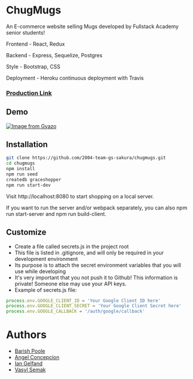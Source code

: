 # ChugMugs

An E-commerce website selling Mugs developed by Fullstack Academy senior students!

Frontend - React, Redux

Backend - Express, Sequelize, Postgres

Style - Bootstrap, CSS

Deployment - Heroku continuous deployment with Travis

### [Production Link](https://chugmugs.herokuapp.com/)

## Demo

[![Image from Gyazo](https://i.gyazo.com/66573226bf14c790b58489f7fffec073.gif)](https://gyazo.com/66573226bf14c790b58489f7fffec073)

## Installation

```bash
git clone https://github.com/2004-team-gs-sakura/chugmugs.git
cd chugmugs
npm install
npm run seed
createdb graceshopper
npm run start-dev
````

Visit http://localhost:8080 to start shopping on a local server.

If you want to run the server and/or webpack separately, you can also npm run start-server and npm run build-client.

## Customize

* Create a file called secrets.js in the project root
* This file is listed in .gitignore, and will only be required in your development environment
* Its purpose is to attach the secret environment variables that you will use while developing
* It's very important that you not push it to Github! This information is private! Someone else may use your API keys.
* Example of secrets.js file:

```javascript
process.env.GOOGLE_CLIENT_ID = 'Your Google Client ID here'
process.env.GOOGLE_CLIENT_SECRET = 'Your Google Client Secret here'
process.env.GOOGLE_CALLBACK = '/auth/google/callback'
```

# Authors

* [Barish Poole](https://github.com/bpoole1989)
* [Angel Concepcion](https://github.com/Angel-gc)
* [Ian Gelfand](https://github.com/IanGelfand)
* [Vasyl Semak](https://github.com/vasylsemak)
